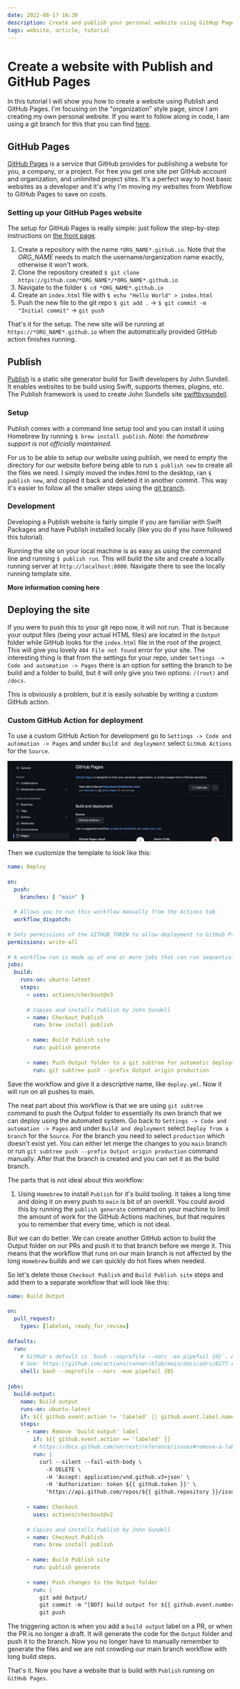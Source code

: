 ```yaml
---
date: 2022-08-17 16:30
description: Create and publish your personal website using GitHup Pages, Publish and Swift.
tags: website, article, tutorial
---
```

# Create a website with Publish and GitHub Pages

In this tutorial I will show you how to create a website using Publish and GitHub Pages. I'm focusing on the "organization" style page, since I am creating my own personal website. If you want to follow along in code, I am using a git branch for this that you can find [here](https://github.com/Iikeli/Iikeli.github.io/tree/publish-tutorial).

## GitHub Pages

[GitHub Pages](https://pages.github.com) is a service that GitHub provides for publishing a website for you, a company, or a project. For free you get one site per GitHub account and organization,
and unlimited project sites. It's a perfect way to host basic websites as a developer and it's why I'm moving my websites from Webflow to GitHub Pages to save on costs.

### Setting up your GitHub Pages website

The setup for GitHub Pages is really simple: just follow the step-by-step instructions on [the front page](https://pages.github.com).

1. Create a repository with the name `*ORG_NAME*.github.io`. Note that the *ORG_NAME* needs to match the username/organization name exactly, otherwise it won't work.
2. Clone the repository created `$ git clone https://github.com/*ORG_NAME*/*ORG_NAME*.github.io`
3. Navigate to the folder `$ cd *ORG_NAME*.github.io`
4. Create an `index.html` file with `$ echo "Hello World" > index.html`
5. Push the new file to the git repo `$ git add .` -> `$ git commit -m "Initial commit"` -> `git push`

That's it for the setup. The new site will be running at `https://*ORG_NAME*.github.io` when the automatically provided GitHub action finishes running.

## Publish

[Publish](https://github.com/JohnSundell/Publish) is a static site generator build for Swift developers by John Sundell. It enables websites to be build using Swift, supports themes, plugins, etc. The Publish framework is used to create John Sundells site [swiftbysundell](https://www.swiftbysundell.com).

### Setup

Publish comes with a command line setup tool and you can install it using Homebrew by running `$ brew install publish`. *Note: the homebrew support is not officially maintained.*

For us to be able to setup our website using publish, we need to empty the directory for our website before being able to run `$ publish new` to create all the files we need. I simply moved the index.html to the desktop, ran `$ publish new`, and copied it back and deleted it in another commit. This way it's easier to follow all the smaller steps using the [git branch](https://github.com/Iikeli/Iikeli.github.io/tree/publish-tutorial).

### Development

Developing a Publish website is fairly simple if you are familiar with Swift Packages and have Publish installed locally (like you do if you have followed this tutorial).

Running the site on your local machine is as easy as using the command line and running `$ publish run`. This will build the site and create a locally running server at `http://localhost:8000`. Navigate there to see the locally running template site.

**More information coming here**

## Deploying the site

If you were to push this to your git repo now, it will not run. That is because your output files (being your actual HTML files) are located in the `Output` folder while GitHub looks for the `index.html` file in the root of the project. This will give you lovely `404 File not found` error for your site. The interesting thing is that from the settings for your repo, under `Settings -> Code and automation -> Pages` there is an option for setting the branch to be build and a folder to build, but it will only give you two options: `/(root)` and `/docs`.

This is obviously a problem, but it is easily solvable by writing a custom GitHub action.

### Custom GitHub Action for deployment

To use a custom GitHub Action for development go to `Settings -> Code and automation -> Pages` and under `Build and deployment` select `GitHub Actions` for the `Source`.

![Enable custom GitHub Actions](/custom-github-actions-setup.png)

Then we customize the template to look like this:

```yaml
name: Deploy

on:
  push:
    branches: [ "main" ]

  # Allows you to run this workflow manually from the Actions tab
  workflow_dispatch:

# Sets permissions of the GITHUB_TOKEN to allow deployment to GitHub Pages
permissions: write-all

# A workflow run is made up of one or more jobs that can run sequentially or in parallel
jobs:
  build:
    runs-on: ubuntu-latest
    steps:
      - uses: actions/checkout@v3
      
      # Copies and installs Publish by John Sundell
      - name: Checkout Publish
        run: brew install publish

      - name: Build Publish site
        run: publish generate

      - name: Push Output folder to a git subtree for automatic deployment
	    run: git subtree push --prefix Output origin production
```


Save the workflow and give it a descriptive name, like `deploy.yml`. Now it will run on all pushes to main.

The neat part about this workflow is that we are using `git subtree` command to push the Output folder to essentially its own branch that we can deploy using the automated system. Go back to `Settings -> Code and automation -> Pages` and under `Build and deployment` select `Deploy from a branch` for the `Source`. For the branch you need to select `production` which doesn't exist yet. You can either let merge the changes to you `main` branch or run `git subtree push --prefix Output origin production` command manually. After that the branch is created and you can set it as the build branch.

The parts that is not ideal about this workflow:
1. Using `Homebrew` to install `Publish` for it's build tooling. It takes a long time and doing it on every push to `main` is bit of an overkill. You could avoid this by running the `publish generate` command on your machine to limit the amount of work for the GitHub Actions machines, but that requires you to remember that every time, which is not ideal.

But we can do better. We can create another GitHub action to build the Output folder on our PRs and push it to that branch before we merge it. This means that the workflow that runs on our main branch is not affected by the long `Homebrew` builds and we can quickly do hot fixes when needed.

So let's delete those `Checkout Publish` and `Build Publish site` steps and add them to a separate workflow that will look like this:

```yaml
name: Build Output

on:
  pull_request:
    types: [labeled, ready_for_review]

defaults:
  run:
    # GitHub's default is `bash --noprofile --norc -eo pipefail {0}`. Add the `-u` flag to fail on undefined variables.
    # See: https://github.com/actions/runner/blob/main/docs/adrs/0277-run-action-shell-options.md
    shell: bash --noprofile --norc -euo pipefail {0}

jobs:
  build-output:
    name: Build output
    runs-on: ubuntu-latest
    if: ${{ github.event.action != 'labeled' || github.event.label.name == 'build output' }}
    steps:
      - name: Remove 'build output' label
        if: ${{ github.event.action == 'labeled' }}
        # https://docs.github.com/en/rest/reference/issues#remove-a-label-from-an-issue
        run: |
          curl --silent --fail-with-body \
            -X DELETE \
            -H 'Accept: application/vnd.github.v3+json' \
            -H 'Authorization: token ${{ github.token }}' \
            'https://api.github.com/repos/${{ github.repository }}/issues/${{ github.event.number }}/labels/build%20output'

      - name: Checkout
        uses: actions/checkout@v2
        
      # Copies and installs Publish by John Sundell
      - name: Checkout Publish
        run: brew install publish

      - name: Build Publish site
        run: publish generate

      - name: Push changes to the Output folder
        run: |
          git add Output/
          git commit -m "[BOT] build output for ${{ github.event.number }}"
          git push
```


The triggering action is when you add a `build output` label on a PR, or when the PR is no longer a draft. It will generate the code for the `Output` folder and push it to the branch. Now you no longer have to manually remember to generate the files and we are not crowding our main branch workflow with long build steps.

That's it. Now you have a website that is build with `Publish` running on `GitHub Pages`.

